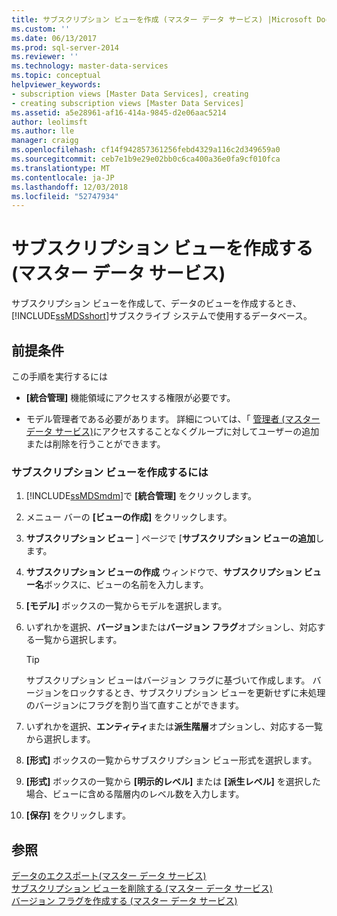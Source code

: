```yaml
---
title: サブスクリプション ビューを作成 (マスター データ サービス) |Microsoft Docs
ms.custom: ''
ms.date: 06/13/2017
ms.prod: sql-server-2014
ms.reviewer: ''
ms.technology: master-data-services
ms.topic: conceptual
helpviewer_keywords:
- subscription views [Master Data Services], creating
- creating subscription views [Master Data Services]
ms.assetid: a5e28961-af16-414a-9845-d2e06aac5214
author: leolimsft
ms.author: lle
manager: craigg
ms.openlocfilehash: cf14f942857361256febd4329a116c2d349659a0
ms.sourcegitcommit: ceb7e1b9e29e02bb0c6ca400a36e0fa9cf010fca
ms.translationtype: MT
ms.contentlocale: ja-JP
ms.lasthandoff: 12/03/2018
ms.locfileid: "52747934"
---
```

# <a name="create-a-subscription-view-master-data-services"></a>サブスクリプション ビューを作成する (マスター データ サービス)
  サブスクリプション ビューを作成して、データのビューを作成するとき、[!INCLUDE[ssMDSshort](../includes/ssmdsshort-md.md)]サブスクライブ システムで使用するデータベース。  
  
## <a name="prerequisites"></a>前提条件  
 この手順を実行するには  
  
-   **[統合管理]** 機能領域にアクセスする権限が必要です。  
  
-   モデル管理者である必要があります。 詳細については、「 [管理者 &#40;マスター データ サービス&#41;](administrators-master-data-services.md)にアクセスすることなくグループに対してユーザーの追加または削除を行うことができます。  
  
### <a name="to-create-a-subscription-view"></a>サブスクリプション ビューを作成するには  
  
1.  [!INCLUDE[ssMDSmdm](../includes/ssmdsmdm-md.md)]で **[統合管理]** をクリックします。  
  
2.  メニュー バーの **[ビューの作成]** をクリックします。  
  
3.  **サブスクリプション ビュー** ] ページで [**サブスクリプション ビューの追加**します。  
  
4.  **サブスクリプション ビューの作成** ウィンドウで、**サブスクリプション ビュー名**ボックスに、ビューの名前を入力します。  
  
5.  **[モデル]** ボックスの一覧からモデルを選択します。  
  
6.  いずれかを選択、**バージョン**または**バージョン フラグ**オプションし、対応する一覧から選択します。  
  
    > [!TIP]  
    >  サブスクリプション ビューはバージョン フラグに基づいて作成します。 バージョンをロックするとき、サブスクリプション ビューを更新せずに未処理のバージョンにフラグを割り当て直すことができます。  
  
7.  いずれかを選択、**エンティティ**または**派生階層**オプションし、対応する一覧から選択します。  
  
8.  **[形式]** ボックスの一覧からサブスクリプション ビュー形式を選択します。  
  
9. **[形式]** ボックスの一覧から **[明示的レベル]** または **[派生レベル]** を選択した場合、ビューに含める階層内のレベル数を入力します。  
  
10. **[保存]** をクリックします。  
  
## <a name="see-also"></a>参照  
 [データのエクスポート&#40;マスター データ サービス&#41;](overview-exporting-data-master-data-services.md)   
 [サブスクリプション ビューを削除する &#40;マスター データ サービス&#41;](delete-a-subscription-view-master-data-services.md)   
 [バージョン フラグを作成する (マスター データ サービス)](create-a-version-flag-master-data-services.md)  
  
  
